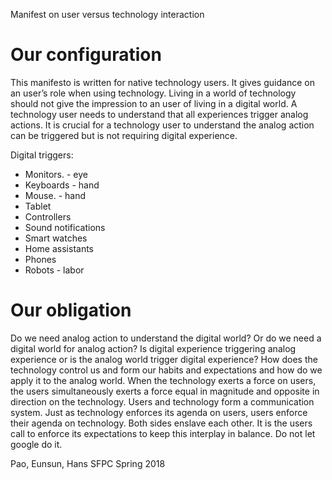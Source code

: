 Manifest on user versus technology interaction

# Our configuration 
This manifesto is written for native technology users. It gives guidance on an user’s role when using technology. Living in a world of technology should not give the impression to an user of living in a digital world. A technology user needs to understand that all experiences trigger analog actions. It is crucial for a technology user to understand the analog action can be triggered but is not requiring digital experience.

Digital triggers:
- Monitors.  - eye
- Keyboards  - hand
- Mouse. - hand
- Tablet 
- Controllers
- Sound notifications
- Smart watches
- Home assistants
- Phones
- Robots - labor

# Our obligation
Do we need analog action to understand the digital world? Or do we need a digital world for analog action? Is digital experience triggering analog experience or is the analog world trigger digital experience?  How does the technology control us and form our habits and expectations and how do we apply it to the analog world. When the technology exerts a force on users, the users simultaneously exerts a force equal in magnitude and opposite in direction on the technology. Users and technology form a communication system. Just as technology enforces its agenda on users, users enforce their agenda on technology. Both sides enslave each other. It is the users call to enforce its expectations to keep this interplay in balance. Do not let google do it.


Pao, Eunsun, Hans 
SFPC Spring 2018
